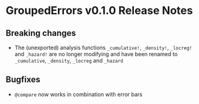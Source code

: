 # GroupedErrors v0.1.0 Release Notes

## Breaking changes

- The (unexported) analysis functions `_cumulative!`, `_density!`, `_locreg!` and `_hazard!` are no longer modifying and have been renamed to `_cumulative`, `_density`, `_locreg` and `_hazard`


## Bugfixes

- `@compare` now works in combination with error bars
